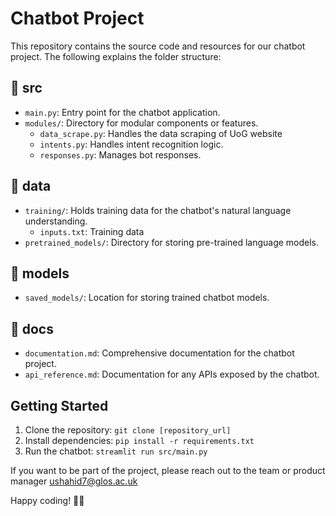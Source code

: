 # Chatbot Project

This repository contains the source code and resources for our chatbot project. The following explains the folder structure:

## 📂 src
- `main.py`: Entry point for the chatbot application.
- `modules/`: Directory for modular components or features.
    - `data_scrape.py`: Handles the data scraping of UoG website
    - `intents.py`: Handles intent recognition logic.
    - `responses.py`: Manages bot responses.

## 📂 data
- `training/`: Holds training data for the chatbot's natural language understanding.
    - `inputs.txt`: Training data
- `pretrained_models/`: Directory for storing pre-trained language models.

## 📂 models
- `saved_models/`: Location for storing trained chatbot models.

## 📂 docs
- `documentation.md`: Comprehensive documentation for the chatbot project.
- `api_reference.md`: Documentation for any APIs exposed by the chatbot.

## Getting Started

1. Clone the repository: `git clone [repository_url]`
2. Install dependencies: `pip install -r requirements.txt`
3. Run the chatbot: `streamlit run src/main.py`

If you want to be part of the project, please reach out to the team or product manager
ushahid7@glos.ac.uk

Happy coding! 🤖✨
